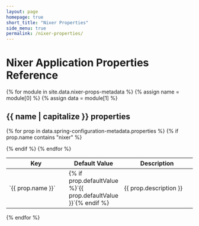 ```yaml
---
layout: page
homepage: true
short_title: "Nixer Properties"
side_menu: true
permalink: /nixer-properties/
---
```


# Nixer Application Properties Reference

{% for module in site.data.nixer-props-metadata %}
{% assign name = module[0] %}
{% assign data = module[1] %}
    
## {{ name | capitalize }} properties

<table class="table table-striped table-bordered table-hover" style="table-layout: fixed; word-wrap: break-word;">
<colgroup>
<col style="width: 40%;">
<col style="width: 15%;">
<col style="width: 45%;">
</colgroup>
<thead>
<tr class="header">
<th >Key</th>
<th >Default Value</th>
<th >Description</th>
</tr>
</thead>
<tbody>

{% for prop in  data.spring-configuration-metadata.properties %}
{% if prop.name contains "nixer" %}
<tr>
<td markdown="span">`{{ prop.name }}`</td>
<td markdown="span">{% if prop.defaultValue %}`{{ prop.defaultValue }}`{% endif %}</td>
<td markdown="span">{{ prop.description }}</td>
</tr>
{% endif %}
{% endfor %}   

</tbody>
</table>
    

{% endfor %}
